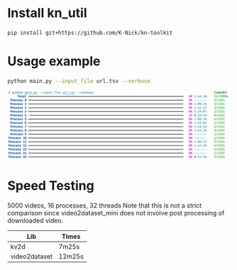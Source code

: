 # Install kn_util

```bash
pip install git+https://github.com/K-Nick/kn-toolkit
```

# Usage example

```bash
python main.py --input_file url.tsv --verbose
```

![alt text](assets/image.png)

# Speed Testing

5000 videos, 16 processes, 32 threads
Note that this is not a strict comparison since video2dataset_mini does not involve post processing of downloaded video.

| Lib           | Times  |
| ------------- | ------ |
| kv2d          | 7m25s  |
| video2dataset | 12m25s |
